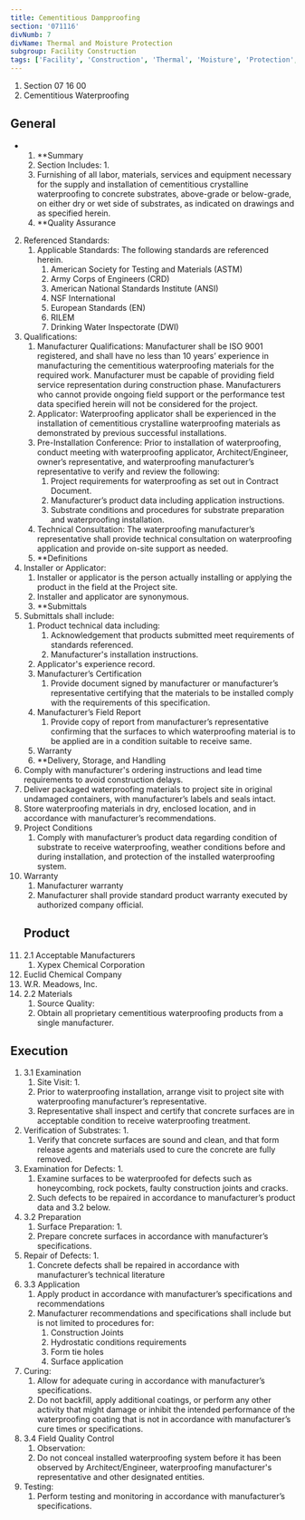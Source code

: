 ```yaml
---
title: Cementitious Dampproofing
section: '071116'
divNumb: 7
divName: Thermal and Moisture Protection
subgroup: Facility Construction
tags: ['Facility', 'Construction', 'Thermal', 'Moisture', 'Protection', 'Cementitious', 'Dampproofing']
---
```


   1. Section 07 16 00
   1. Cementitious Waterproofing

## General


* 
	1. **Summary
   1. Section Includes:
      1. 
	1. Furnishing of all labor, materials, services and equipment necessary for the supply and installation of cementitious crystalline waterproofing to concrete substrates, above-grade or below-grade, on either dry or wet side of substrates, as indicated on drawings and as specified herein.
	2. **Quality Assurance
2. Referenced Standards:
	1. Applicable Standards: The following standards are referenced herein.
		1. American Society for Testing and Materials (ASTM)
		2. Army Corps of Engineers (CRD)
		3. American National Standards Institute (ANSI) 
		4. NSF International
		5. European Standards (EN)
		6. RILEM
		7. Drinking Water Inspectorate (DWI)
3. Qualifications:
	1. Manufacturer Qualifications: Manufacturer shall be ISO 9001 registered, and shall have no less than 10 years’ experience in manufacturing the cementitious waterproofing materials for the required work. Manufacturer must be capable of providing field service representation during construction phase. Manufacturers who cannot provide ongoing field support or the performance test data specified herein will not be considered for the project.
	2. Applicator: Waterproofing applicator shall be experienced in the installation of cementitious crystalline waterproofing materials as demonstrated by previous successful installations.
	3. Pre-Installation Conference: Prior to installation of waterproofing, conduct meeting with waterproofing applicator, Architect/Engineer, owner’s representative, and waterproofing manufacturer’s representative to verify and review the following:
		1. Project requirements for waterproofing as set out in Contract Document.
		2. Manufacturer’s product data including application instructions.
		3. Substrate conditions and procedures for substrate preparation and waterproofing installation.
	4. Technical Consultation: The waterproofing manufacturer’s representative shall provide technical consultation on waterproofing application and provide on-site support as needed.
	5. **Definitions
4. Installer or Applicator:
	1. Installer or applicator is the person actually installing or applying the product in the field at the Project site.
	2. Installer and applicator are synonymous.
	3. **Submittals
5. Submittals shall include:
	1. Product technical data including:
		1. Acknowledgement that products submitted meet requirements of standards referenced.
		2. Manufacturer's installation instructions.
	2. Applicator's experience record.
	3. Manufacturer’s Certification
		1. Provide document signed by manufacturer or manufacturer’s representative certifying that the materials to be installed comply with the requirements of this specification.
	4. Manufacturer’s Field Report
		1. Provide copy of report from manufacturer’s representative confirming that the surfaces to which waterproofing material is to be applied are in a condition suitable to receive same.
	5. Warranty
	6. **Delivery, Storage, and Handling
6. Comply with manufacturer's ordering instructions and lead time requirements to avoid construction delays.
7. Deliver packaged waterproofing materials to project site in original undamaged containers, with manufacturer’s labels and seals intact. 
8. Store waterproofing materials in dry, enclosed location, and in accordance with manufacturer’s recommendations.
6. Project Conditions
   1. Comply with manufacturer’s product data regarding condition of substrate to receive waterproofing, weather conditions before and during installation, and protection of the installed waterproofing system.
7. Warranty
   1. Manufacturer warranty
	1. Manufacturer shall provide standard product warranty executed by authorized company official.
   ## Product
1. 2.1 Acceptable Manufacturers
   1. Xypex Chemical Corporation
2. Euclid Chemical Company
3. W.R. Meadows, Inc.
1. 2.2 Materials
   1. Source Quality:
	1. Obtain all proprietary cementitious waterproofing products from a single manufacturer.


## Execution

1. 3.1 Examination
   1. Site Visit:
      1. 
	1. Prior to waterproofing installation, arrange visit to project site with waterproofing manufacturer’s representative. 
	2. Representative shall inspect and certify that concrete surfaces are in acceptable condition to receive waterproofing treatment.
2. Verification of Substrates:
      1. 
	1. Verify that concrete surfaces are sound and clean, and that form release agents and materials used to cure the concrete are fully removed.
3. Examination for Defects:
      1. 
	1. Examine surfaces to be waterproofed for defects such as honeycombing, rock pockets, faulty construction joints and cracks. 
	2. Such defects to be repaired in accordance to manufacturer’s product data and 3.2 below.
1. 3.2 Preparation
   1. Surface Preparation:
      1. 
	1. Prepare concrete surfaces in accordance with manufacturer’s specifications.
2. Repair of Defects:
      1. 
	1. Concrete defects shall be repaired in accordance with manufacturer’s technical literature
1. 3.3 Application
   1. Apply product in accordance with manufacturer’s specifications and recommendations
	1. Manufacturer recommendations and specifications shall include but is not limited to procedures for:
		1. Construction Joints
		2. Hydrostatic conditions requirements
		3. Form tie holes
		4. Surface application
2. Curing:
	1. Allow for adequate curing in accordance with manufacturer’s specifications.
	2. Do not backfill, apply additional coatings, or perform any other activity that might damage or inhibit the intended performance of the waterproofing coating that is not in accordance with manufacturer’s cure times or specifications.
1. 3.4 Field Quality Control
   1. Observation:
	1. Do not conceal installed waterproofing system before it has been observed by Architect/Engineer, waterproofing manufacturer's representative and other designated entities.
2. Testing:
	1. Perform testing and monitoring in accordance with manufacturer’s specifications.

